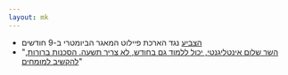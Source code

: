 ```yaml
---
layout: mk
---
```

* <i class="fa fa-bank"></i> [הצביע](http://www.knesset.gov.il/vote/heb/Vote_Res_Map.asp?vote_id_t=22096) נגד הארכת פיילוט המאגר הביומטרי ב-9 חודשים
* <i class="fa fa-twitter"></i> "[השר שלום אינטליגנטי, יכול ללמוד גם בחודש, לא צריך תשעה. הסכנות ברורות, להקשיב למומחים](https://twitter.com/DigiRightsIL/status/615608945105735680)"
